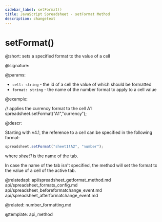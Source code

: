```yaml
---
sidebar_label: setFormat()
title: JavaScript Spreadsheet - setFormat Method
description: changetext
---
```


# setFormat()

@short: sets a specified format to the value of a cell

@signature:

@params:

- `cell: string` - the id of a cell the value of which should be formatted
- `format: string` - the name of the number format to apply to a cell value

@example:

// applies the currency format to the cell A1
spreadsheet.setFormat("A1","currency");

@descr:

Starting with v4.1, the reference to a cell can be specified in the following format:

~~~js
spreadsheet.setFormat("sheet1!A2", "number"); 
~~~

where *sheet1* is the name of the tab.

In case the name of the tab isn't specified, the method will set the format to the value of a cell of the active tab.

@relatedapi:
api/spreadsheet_getformat_method.md
api/spreadsheet_formats_config.md
api/spreadsheet_beforeformatchange_event.md
api/spreadsheet_afterformatchange_event.md

@related:
number_formatting.md

@template: api_method
